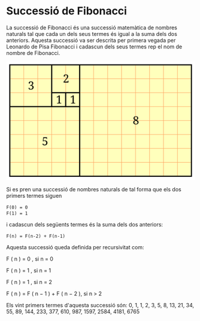 # Successió de Fibonacci

La successió de Fibonacci és una successió matemàtica de nombres naturals tal que cada un dels seus termes és igual a la suma dels dos anteriors. Aquesta successió va ser descrita per primera vegada per Leonardo de Pisa Fibonacci i cadascun dels seus termes rep el nom de nombre de Fibonacci.

![Un enrajolat amb quadrats els costats dels quals tenen una longitud de nombres de Fibonacci successius](FibonacciBlocks.png)

Si es pren una successió de nombres naturals de tal forma que els dos primers termes siguen

    F(0) = 0
    F(1) = 1

i cadascun dels següents termes és la suma dels dos anteriors:

    F(n) = F(n-2) + F(n-1)

Aquesta successió queda definida per recursivitat com:

F ( n ) = 0 , si  n = 0

F ( n ) = 1 , si  n = 1

F ( n ) = 1 , si  n = 2

F ( n ) = F ( n − 1 ) + F ( n − 2 ), si n > 2

Els vint primers termes d'aquesta successió són: 0,  1, 	1, 	2, 	3, 	5, 	8, 	13, 	21, 	34, 	55, 	89, 	144, 233, 377, 610, 987, 1597, 2584, 	4181,  6765
